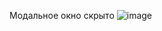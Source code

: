 Модальное окно скрыто ![image](https://github.com/ruliruly/Sedona-/assets/109756090/26fe675a-d0f6-40f9-a5bd-ae0a5275e157)
